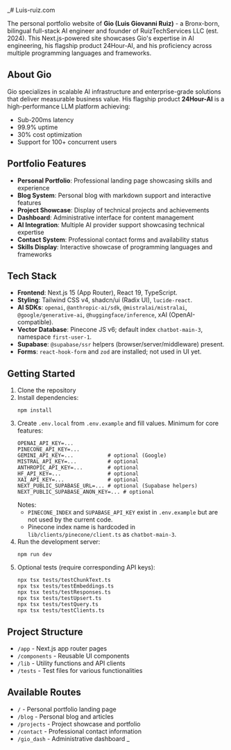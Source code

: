 _# Luis-ruiz.com

The personal portfolio website of **Gio (Luis Giovanni Ruiz)** - a Bronx-born, bilingual full-stack AI engineer and founder of RuizTechServices LLC (est. 2024). This Next.js-powered site showcases Gio's expertise in AI engineering, his flagship product 24Hour-AI, and his proficiency across multiple programming languages and frameworks.

## About Gio

Gio specializes in scalable AI infrastructure and enterprise-grade solutions that deliver measurable business value. His flagship product **24Hour-AI** is a high-performance LLM platform achieving:
- Sub-200ms latency
- 99.9% uptime
- 30% cost optimization
- Support for 100+ concurrent users

## Portfolio Features

- **Personal Portfolio**: Professional landing page showcasing skills and experience
- **Blog System**: Personal blog with markdown support and interactive features
- **Project Showcase**: Display of technical projects and achievements
- **Dashboard**: Administrative interface for content management
- **AI Integration**: Multiple AI provider support showcasing technical expertise
- **Contact System**: Professional contact forms and availability status
- **Skills Display**: Interactive showcase of programming languages and frameworks

## Tech Stack

- **Frontend**: Next.js 15 (App Router), React 19, TypeScript.
- **Styling**: Tailwind CSS v4, shadcn/ui (Radix UI), `lucide-react`.
- **AI SDKs**: `openai`, `@anthropic-ai/sdk`, `@mistralai/mistralai`, `@google/generative-ai`, `@huggingface/inference`, xAI (OpenAI-compatible).
- **Vector Database**: Pinecone JS v6; default index `chatbot-main-3`, namespace `first-user-1`.
- **Supabase**: `@supabase/ssr` helpers (browser/server/middleware) present.
- **Forms**: `react-hook-form` and `zod` are installed; not used in UI yet.

## Getting Started

1. Clone the repository
2. Install dependencies:
   ```
   npm install
   ```
3. Create `.env.local` from `.env.example` and fill values. Minimum for core features:
   ```
   OPENAI_API_KEY=...
   PINECONE_API_KEY=...
   GEMINI_API_KEY=...           # optional (Google)
   MISTRAL_API_KEY=...          # optional
   ANTHROPIC_API_KEY=...        # optional
   HF_API_KEY=...               # optional
   XAI_API_KEY=...              # optional
   NEXT_PUBLIC_SUPABASE_URL=... # optional (Supabase helpers)
   NEXT_PUBLIC_SUPABASE_ANON_KEY=... # optional
   ```
   Notes:
   - `PINECONE_INDEX` and `SUPABASE_API_KEY` exist in `.env.example` but are not used by the current code.
   - Pinecone index name is hardcoded in `lib/clients/pinecone/client.ts` as `chatbot-main-3`.
4. Run the development server:
   ```
   npm run dev
   ```
5. Optional tests (require corresponding API keys):
   ```
   npx tsx tests/testChunkText.ts
   npx tsx tests/testEmbeddings.ts
   npx tsx tests/testResponses.ts
   npx tsx tests/testUpsert.ts
   npx tsx tests/testQuery.ts
   npx tsx tests/testClients.ts
   ```

## Project Structure

- `/app` - Next.js app router pages
- `/components` - Reusable UI components
- `/lib` - Utility functions and API clients
- `/tests` - Test files for various functionalities

## Available Routes

- `/` - Personal portfolio landing page
- `/blog` - Personal blog and articles
- `/projects` - Project showcase and portfolio
- `/contact` - Professional contact information
- `/gio_dash` - Administrative dashboard
_